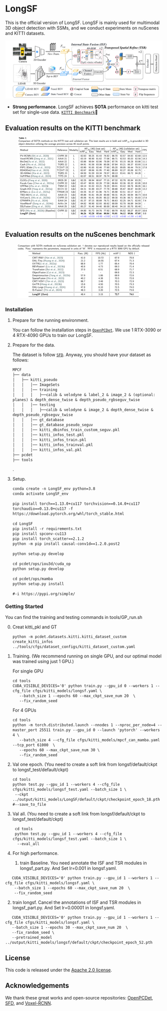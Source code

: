 # LongSF
This is the official version of LongSF. LongSF is mainly used for multimodal 3D object detection with SSMs, and we conduct experiments on nuScenes and KITTI datasets.

![](./Figures/LongSF.png)

* **Strong performance**. LongSF achieves **SOTA** performance on kitti test set for single-use data. [`KITTI Benchmark`](https://www.cvlibs.net/datasets/kitti/eval_object.php?obj_benchmark=3d)💪

## Evaluation results on the KITTI benchmark
<figure>
  <img src="./Figures/Kitti.png" alt="table">
  <figcaption style="text-align: center;"></figcaption>
</figure>

## Evaluation results on the nuScenes benchmark
<figure>
  <img src="./Figures/nuScenes.png" alt="table">
  <figcaption style="text-align: center;"></figcaption>
</figure>





### Installation
1.  Prepare for the running environment. 

    You can  follow the installation steps in [`OpenPCDet`](https://github.com/open-mmlab/OpenPCDet). We use 1 RTX-3090 or 4 RTX-4090 GPUs to train our LongSF.

2. Prepare for the data.  
    
    The dataset is follow [`SFD`](https://github.com/LittlePey/SFD). Anyway, you should have your dataset as follows:

    ```
    MPCF
    ├── data
    │   ├── kitti_pseudo
    │   │   │── ImageSets
    │   │   │── training
    │   │   │   ├──calib & velodyne & label_2 & image_2 & (optional: planes) & depth_dense_twise & depth_pseudo_rgbseguv_twise
    │   │   │── testing
    │   │   │   ├──calib & velodyne & image_2 & depth_dense_twise & depth_pseudo_rgbseguv_twise
    │   │   │── gt_database
    │   │   │── gt_database_pseudo_seguv
    │   │   │── kitti_dbinfos_train_custom_seguv.pkl
    │   │   │── kitti_infos_test.pkl
    │   │   │── kitti_infos_train.pkl
    │   │   │── kitti_infos_trainval.pkl
    │   │   │── kitti_infos_val.pkl
    ├── pcdet
    ├── tools
    ```
    .

3. Setup.

    ```
    conda create -n LongSF_env python=3.8
    conda activate LongSF_env
    
    pip install torch==1.13.0+cu117 torchvision==0.14.0+cu117 torchaudio==0.13.0+cu117 -f https://download.pytorch.org/whl/torch_stable.html
    
    cd LongSF
    pip install -r requirements.txt
    pip install spconv-cu113
    pip install torch_scatter==2.1.2
    python -m pip install causal-conv1d==1.2.0.post2
    
    python setup.py develop
    
    cd pcdet/ops/iou3d/cuda_op
    python setup.py develop
    
    cd pcdet/ops/mamba
    python setup.py install
    
    #-i https://pypi.org/simple/ 

    ```

### Getting Started

   You can find the training and testing commands in tools/GP_run.sh

0. Creat kitti_pkl and GT  

    ```
    python -m pcdet.datasets.kitti.kitti_dataset_custom create_kitti_infos ../tools/cfgs/dataset_configs/kitti_dataset_custom.yaml
    ```
    
1.  Training. (We recommend running on single GPU, and our optimal model was trained using just 1 GPU.)

    For single GPU 
    ```
    cd tools
    CUDA_VISIBLE_DEVICES='0' python train.py --gpu_id 0 --workers 1 --cfg_file cfgs/kitti_models/longsf.yaml \
       --batch_size 1 --epochs 60 --max_ckpt_save_num 20  \
       --fix_random_seed
    ```
    
    For 4 GPUs
    ```
    cd tools
    python -m torch.distributed.launch --nnodes 1 --nproc_per_node=4 --master_port 25511 train.py --gpu_id 0 --launch 'pytorch' --workers 4 \
       --batch_size 4 --cfg_file cfgs/kitti_models/mpcf_can_mamba.yaml  --tcp_port 61000  \
       --epochs 60 --max_ckpt_save_num 30 \
       --fix_random_seed
    ```

2. Val one epoch.  (You need to create a soft link from longsf/default/ckpt to longsf_test/default/ckpt)

    ```
    cd tools
    python test.py --gpu_id 1 --workers 4 --cfg_file cfgs/kitti_models/longsf_test.yaml --batch_size 1 \
     --ckpt ../output/kitti_models/LongSF/default/ckpt/checkpoint_epoch_18.pth #--save_to_file 
    ```
3. Val all. (You need to create a soft link from longsf/default/ckpt to longsf_test/default/ckpt)
   ```
    cd tools
    python test.py --gpu_id 1 --workers 4 --cfg_file cfgs/kitti_models/longsf_test.yaml --batch_size 1 \
     --eval_all
   ```
4.  For high performance.
    01. train Baseline. You need annotate the ISF and TSR modules in longsf_part.py. And Set lr=0.001 in longsf.yaml.
   ```
      CUDA_VISIBLE_DEVICES='0' python train.py --gpu_id 1 --workers 1 --cfg_file cfgs/kitti_models/longsf.yaml \
       --batch_size 1 --epochs 60 --max_ckpt_save_num 20  \
       --fix_random_seed
   ```

   02. train longsf. Cancel the annotations of ISF and TSR modules in longsf_part.py. And Set lr=0.00001 in longsf.yaml.
   ```
      CUDA_VISIBLE_DEVICES='0' python train.py --gpu_id 1 --workers 1 --cfg_file cfgs/kitti_models/longsf.yaml \
      --batch_size 1 --epochs 30 --max_ckpt_save_num 20  \
      --fix_random_seed \
      --pretrained_model ../output/kitti_models/longsf/default/ckpt/checkpoint_epoch_52.pth
   ```
    
## License

This code is released under the [Apache 2.0 license](LICENSE).
    
## Acknowledgements
We thank these great works and open-source repositories:
[OpenPCDet](https://github.com/open-mmlab/OpenPCDet), [SFD](https://github.com/LittlePey/SFD), and [Voxel-RCNN](https://github.com/djiajunustc/Voxel-R-CNN).

